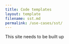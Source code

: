 ```yaml
---
title: Code templates
layout: template
filename: sst.md
permalink: /use-cases/sst/
--- 
```


This site needs to be built up